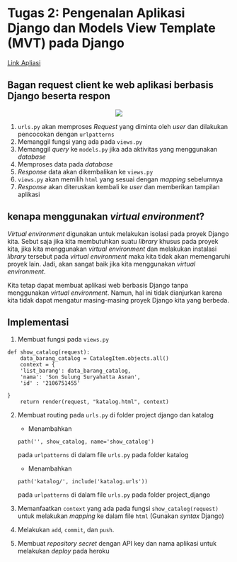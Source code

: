 # Tugas 2: Pengenalan Aplikasi Django dan Models View Template (MVT) pada Django

[Link Apliasi](https://webggniboss.herokuapp.com/katalog/)

## Bagan request client ke web aplikasi berbasis Django beserta respon

<p align="center"><img src= "https://user-images.githubusercontent.com/95991754/190313892-36b69dc6-1928-4376-88c2-a13343720fe4.png"/></p>

1. ```urls.py``` akan memproses *Request* yang diminta oleh *user* dan dilakukan pencocokan dengan ```urlpatterns```
2. Memanggil fungsi yang ada pada ```views.py```
3. Memanggil *query* ke ```models.py``` jika ada aktivitas yang menggunakan *database*
4. Memproses data pada *database*
5. *Response* data akan dikembalikan ke ```views.py```
6. ```views.py``` akan memilih ```html``` yang sesuai dengan *mapping* sebelumnya
7. *Response* akan diteruskan kembali ke *user* dan memberikan tampilan aplikasi

## kenapa menggunakan *virtual environment*?

*Virtual environment* digunakan untuk melakukan isolasi pada proyek Django kita. Sebut saja jika kita membutuhkan suatu *library* khusus pada proyek kita, jika kita menggunakan *virtual environment* dan melakukan instalasi *library* tersebut pada *virtual environment* maka kita tidak akan memengaruhi proyek lain. Jadi, akan sangat baik jika kita menggunakan *virtual environment*.

Kita tetap dapat membuat aplikasi web berbasis Django tanpa menggunakan *virtual environment*. Namun, hal ini tidak dianjurkan karena kita tidak dapat mengatur masing-masing proyek Django kita yang berbeda.

## Implementasi

1. Membuat fungsi pada ```views.py```
```
def show_catalog(request):
    data_barang_catalog = CatalogItem.objects.all()
    context = {
    'list_barang': data_barang_catalog,
    'nama': 'Son Sulung Suryahatta Asnan',
    'id' : '2106751455'
    
}
    return render(request, "katalog.html", context)
```

2. Membuat routing pada ```urls.py``` di folder project django dan katalog
    - Menambahkan
    ```
    path('', show_catalog, name='show_catalog')
    ```
    pada ```urlpatterns``` di dalam file ```urls.py``` pada folder katalog
    - Menambahkan
    ```
    path('katalog/', include('katalog.urls'))
    ```
    pada ```urlpatterns``` di dalam file ```urls.py``` pada folder project_django

3. Memanfaatkan ```context``` yang ada pada fungsi ```show_catalog(request)``` untuk melakukan *mapping* ke dalam file ```html``` (Gunakan *syntax* Django)

4. Melakukan ```add```, ```commit```, dan ```push```.

5. Membuat *repository secret* dengan API key dan nama aplikasi untuk melakukan *deploy* pada heroku